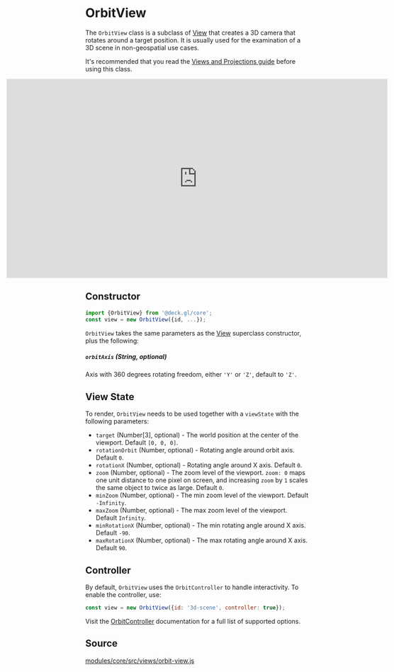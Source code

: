 # OrbitView

The `OrbitView` class is a subclass of [View](/docs/api-reference/core/view.md) that creates a 3D camera that rotates around a target position. It is usually used for the examination of a 3D scene in non-geospatial use cases.

It's recommended that you read the [Views and Projections guide](/docs/developer-guide/views.md) before using this class.

<div style="position:relative;height:450px"></div>
<div style="position:absolute;transform:translateY(-450px);padding-left:inherit;padding-right:inherit;left:0;right:0">
  <iframe height="450" style="width: 100%;" scrolling="no" title="deck.gl OrbitView" src="https://codepen.io/vis-gl/embed/gOLprOZ?height=450&theme-id=light&default-tab=result" frameborder="no" loading="lazy" allowtransparency="true" allowfullscreen="true">
    See the Pen <a href='https://codepen.io/vis-gl/pen/gOLprOZ'>deck.gl OrbitView</a> by vis.gl
    (<a href='https://codepen.io/vis-gl'>@vis-gl</a>) on <a href='https://codepen.io'>CodePen</a>.
  </iframe>
</div>


## Constructor

```js
import {OrbitView} from '@deck.gl/core';
const view = new OrbitView({id, ...});
```

`OrbitView` takes the same parameters as the [View](/docs/api-reference/core/view.md) superclass constructor, plus the following:

##### `orbitAxis` (String, optional)

Axis with 360 degrees rotating freedom, either `'Y'` or `'Z'`, default to `'Z'`.


## View State

To render, `OrbitView` needs to be used together with a `viewState` with the following parameters:

* `target` (Number[3], optional) - The world position at the center of the viewport. Default `[0, 0, 0]`.
* `rotationOrbit` (Number, optional) - Rotating angle around orbit axis. Default `0`.
* `rotationX` (Number, optional) - Rotating angle around X axis. Default `0`.
* `zoom` (Number, optional) - The zoom level of the viewport. `zoom: 0` maps one unit distance to one pixel on screen, and increasing `zoom` by `1` scales the same object to twice as large. Default `0`.
* `minZoom` (Number, optional) - The min zoom level of the viewport. Default `-Infinity`.
* `maxZoom` (Number, optional) - The max zoom level of the viewport. Default `Infinity`.
* `minRotationX` (Number, optional) - The min rotating angle around X axis. Default `-90`.
* `maxRotationX` (Number, optional) - The max rotating angle around X axis. Default `90`.


## Controller

By default, `OrbitView` uses the `OrbitController` to handle interactivity. To enable the controller, use:

```js
const view = new OrbitView({id: '3d-scene', controller: true});
```

Visit the [OrbitController](/docs/api-reference/core/orbit-controller.md) documentation for a full list of supported options.

## Source

[modules/core/src/views/orbit-view.js](https://github.com/visgl/deck.gl/blob/master/modules/core/src/views/orbit-view.js)
